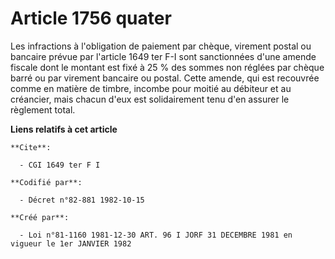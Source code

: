 # Article 1756 quater

Les infractions à l'obligation de paiement par chèque, virement postal ou bancaire prévue par l'article 1649 ter F-I sont
sanctionnées d'une amende fiscale dont le montant est fixé à 25 % des sommes non réglées par chèque barré ou par virement
bancaire ou postal. Cette amende, qui est recouvrée comme en matière de timbre, incombe pour moitié au débiteur et au
créancier, mais chacun d'eux est solidairement tenu d'en assurer le règlement total.

**Liens relatifs à cet article**

	**Cite**:

	  - CGI 1649 ter F I

	**Codifié par**:

	  - Décret n°82-881 1982-10-15

	**Créé par**:

	  - Loi n°81-1160 1981-12-30 ART. 96 I JORF 31 DECEMBRE 1981 en vigueur le 1er JANVIER 1982

